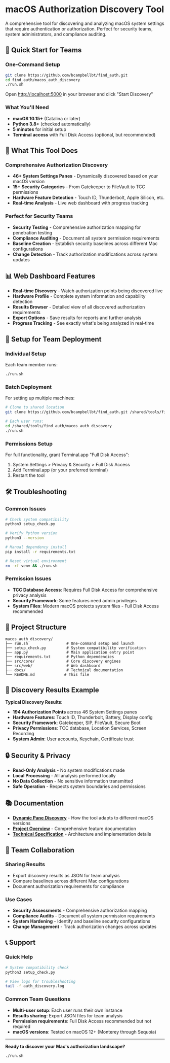 # macOS Authorization Discovery Tool

A comprehensive tool for discovering and analyzing macOS system settings that require authentication or authorization. Perfect for security teams, system administrators, and compliance auditing.

## 🚀 Quick Start for Teams

### One-Command Setup
```bash
git clone https://github.com/bcampbellbt/find_auth.git
cd find_auth/macos_auth_discovery
./run.sh
```

Open [http://localhost:5000](http://localhost:5000) in your browser and click "Start Discovery"

### What You'll Need
- **macOS 10.15+** (Catalina or later)
- **Python 3.8+** (checked automatically)
- **5 minutes** for initial setup
- **Terminal access** with Full Disk Access (optional, but recommended)

## 🎯 What This Tool Does

### Comprehensive Authorization Discovery
- **46+ System Settings Panes** - Dynamically discovered based on your macOS version
- **15+ Security Categories** - From Gatekeeper to FileVault to TCC permissions
- **Hardware Feature Detection** - Touch ID, Thunderbolt, Apple Silicon, etc.
- **Real-time Analysis** - Live web dashboard with progress tracking

### Perfect for Security Teams
- **Security Testing** - Comprehensive authorization mapping for penetration testing
- **Compliance Auditing** - Document all system permission requirements
- **Baseline Creation** - Establish security baselines across different Mac configurations
- **Change Detection** - Track authorization modifications across system updates

## 📊 Web Dashboard Features

- **Real-time Discovery** - Watch authorization points being discovered live
- **Hardware Profile** - Complete system information and capability detection
- **Results Browser** - Detailed view of all discovered authorization requirements
- **Export Options** - Save results for reports and further analysis
- **Progress Tracking** - See exactly what's being analyzed in real-time

## 🔧 Setup for Team Deployment

### Individual Setup
Each team member runs:
```bash
./run.sh
```

### Batch Deployment
For setting up multiple machines:
```bash
# Clone to shared location
git clone https://github.com/bcampbellbt/find_auth.git /shared/tools/find_auth

# Each user runs:
cd /shared/tools/find_auth/macos_auth_discovery
./run.sh
```

### Permissions Setup
For full functionality, grant Terminal.app "Full Disk Access":
1. System Settings > Privacy & Security > Full Disk Access
2. Add Terminal.app (or your preferred terminal)
3. Restart the tool

## 🛠 Troubleshooting

### Common Issues
```bash
# Check system compatibility
python3 setup_check.py

# Verify Python version
python3 --version

# Manual dependency install
pip install -r requirements.txt

# Reset virtual environment
rm -rf venv && ./run.sh
```

### Permission Issues
- **TCC Database Access**: Requires Full Disk Access for comprehensive privacy analysis
- **Security Framework**: Some features need admin privileges
- **System Files**: Modern macOS protects system files - Full Disk Access recommended

## 📁 Project Structure

```
macos_auth_discovery/
├── run.sh                 # One-command setup and launch
├── setup_check.py         # System compatibility verification
├── app.py                 # Main application entry point
├── requirements.txt       # Python dependencies
├── src/core/              # Core discovery engines
├── src/web/               # Web dashboard
├── docs/                  # Technical documentation
└── README.md             # This file
```

## 🧪 Discovery Results Example

**Typical Discovery Results:**
- **194 Authorization Points** across 46 System Settings panes
- **Hardware Features**: Touch ID, Thunderbolt, Battery, Display config
- **Security Framework**: Gatekeeper, SIP, FileVault, Secure Boot
- **Privacy Permissions**: TCC database, Location Services, Screen Recording
- **System Admin**: User accounts, Keychain, Certificate trust

## 🔒 Security & Privacy

- **Read-Only Analysis** - No system modifications made
- **Local Processing** - All analysis performed locally
- **No Data Collection** - No sensitive information transmitted
- **Safe Operation** - Respects system boundaries and permissions

## 📚 Documentation

- **[Dynamic Pane Discovery](docs/DYNAMIC_PANE_DISCOVERY.md)** - How the tool adapts to different macOS versions
- **[Project Overview](docs/PROJECT_OVERVIEW.md)** - Comprehensive feature documentation
- **[Technical Specification](docs/TECHNICAL_SPEC.md)** - Architecture and implementation details

## 🤝 Team Collaboration

### Sharing Results
- Export discovery results as JSON for team analysis
- Compare baselines across different Mac configurations
- Document authorization requirements for compliance

### Use Cases
- **Security Assessments** - Comprehensive authorization mapping
- **Compliance Audits** - Document all system permission requirements  
- **System Hardening** - Identify and baseline security configurations
- **Change Management** - Track authorization changes across updates

## 📞 Support

### Quick Help
```bash
# System compatibility check
python3 setup_check.py

# View logs for troubleshooting
tail -f auth_discovery.log
```

### Common Team Questions
- **Multi-user setup**: Each user runs their own instance
- **Results sharing**: Export JSON files for team analysis
- **Permission requirements**: Full Disk Access recommended but not required
- **macOS versions**: Tested on macOS 12+ (Monterey through Sequoia)

---

**Ready to discover your Mac's authorization landscape?**
```bash
./run.sh
```
